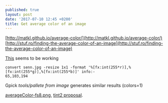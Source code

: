 ```yaml
---
published: true
layout: post
date: '2017-07-10 12:45 +0200'
title: Get average color of an image
---
```

[http://matkl.github.io/average-color/](http://matkl.github.io/average-color/)  
[http://stuf.ro/finding-the-average-color-of-an-image](http://stuf.ro/finding-the-average-color-of-an-image)

[This](https://raw.githubusercontent.com/brontosaurusrex/postbang/master/bin/averageColorFromImage) seems to be working

    convert senn.jpg -resize 1x1 -format '%[fx:int(255*r)],%[fx:int(255*g)],%[fx:int(255*b)]' info:-
    65,103,194
    
Gpick *tools/pallete from image* generates similar results (colors=1)

[averageColor-fs8.png]({{site.baseurl}}/media/averageColor-fs8.png), [tint2 proposal](https://forums.bunsenlabs.org/viewtopic.php?pid=55631).
